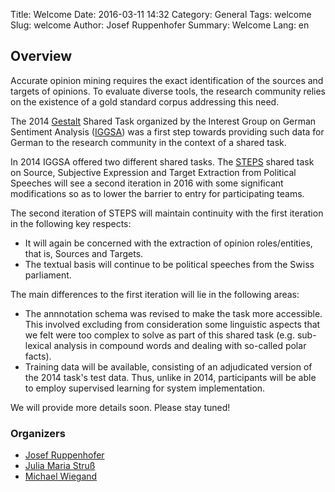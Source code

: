 Title: Welcome
Date: 2016-03-11 14:32
Category: General
Tags: welcome
Slug: welcome
Author: Josef Ruppenhofer
Summary: Welcome
Lang: en


## Overview

Accurate opinion mining requires the exact identification of the sources and targets of opinions. To evaluate diverse tools, the research community relies on the existence of a gold standard corpus addressing this need. 

The 2014 [Gestalt](https://sites.google.com/site/iggsasharedtask/) Shared Task organized by the  Interest Group on German Sentiment Analysis ([IGGSA](https://sites.google.com/site/iggsahome/)) was a first step towards providing such data for German to the research community in the context of a shared task. 

In 2014 IGGSA offered two different shared tasks. The [STEPS](https://sites.google.com/site/iggsasharedtask/task-1) shared task on Source, Subjective Expression and Target Extraction from Political Speeches will see a second iteration in 2016 with some significant modifications so as to lower the barrier to entry for participating teams. 

The second iteration of STEPS will maintain continuity with the first iteration in the following key respects:

* It will again be concerned with the extraction of opinion roles/entities, that is, Sources and Targets. 
* The textual basis will continue to be political speeches from the Swiss parliament.

The main differences to the first iteration will lie in the following areas:

* The annnotation schema was revised to make the task more accessible. This involved excluding from consideration some linguistic aspects that we felt were too complex to solve as part of this shared task (e.g. sub-lexical analysis in compound words and dealing with so-called polar facts).
* Training data will be available, consisting of an adjudicated version of the 2014 task's test data. Thus, unlike in 2014, participants will be able to employ supervised learning for system implementation. 


We will provide more details soon. Please stay tuned!


### Organizers

* [Josef Ruppenhofer](http://www.uni-hildesheim.de/ruppenhofer/)
* [Julia Maria Struß](https://www.uni-hildesheim.de/fb3/institute/iwist/mitglieder/struss/)
* [Michael Wiegand](http://www.coli.uni-saarland.de/~miwieg/)


